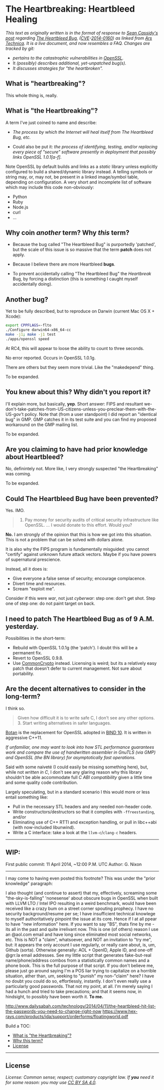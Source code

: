# The Heartbreaking: Heartbleed Healing

_This text as originally written is in the format of response to [Sean Cassidy's post](http://blog.existentialize.com/diagnosis-of-the-openssl-heartbleed-bug.html) regarding [The Heartbleed Bug](http://heartbleed.com), ([CVE](http://cve.mitre.org)-[2014-0160](http://www.kb.cert.org/vuls/id/720951A)) as linked from [Ars Technica](http://arstechnica.com/security/2014/04/critical-crypto-bug-in-openssl-opens-two-thirds-of-the-web-to-eavesdropping).
It is a live document, and now resembles a FAQ. Changes are tracked by git:_

- _pertains to the catastrophic vulnerabilities in [OpenSSL](http://openssl.org)._
- It _(possibly) describes additional, yet-unpatched bug(s)._
- _It discusses strategies for "the heartbroken"._

## What is "heartbreaking"?

This whole thing is, really.

## What is "the Heartbreaking"?

A term I've just coined to name and describe:

- *The process by which the Internet will heal itself from The Heartbleed Bug, etc.*


- Could also be put it: *the process of identifying, testing, and/or replacing every piece of "secure" software presently in deployment that possibly links OpenSSL 1.0.1[a-f].*

Note OpenSSL by default builds and links as a *static* library unless explicitly configured to build a shared/dynamic library instead. A telling symbols or string may, or, may not, be present in a linked image/symbol table, depending on configuration. A very short and incomplete list of software which may include this code non-obviously:  

 - Python
 - Ruby
 - Node.js
 - curl
 - ...

## Why coin _another_ term? Why _this_ term?

- Because the bug called "The Heartbleed Bug" is purportedly 'patched', but
  the scale of this issue is so massive that the term **patch** does not apply.
- Because I believe there are more Heartbleed **bugs**.

- To prevent accidentally calling "The Heartbleed Bug" the _Heartbreak_ Bug, by forcing a distinction (this is something I caught myself accidentally doing).

## Another bug?
Yet to be fully described, but to reproduce on Darwin (current Mac OS X + Xcode):

```sh
export CPPFLAGS=-flto
./Configure darwin64-x86_64-cc
make -j1; make -j1 test
./apps/openssl speed
```

At RC4, this will appear to loose the ability to count to three seconds.

No error reported. Occurs in OpenSSL 1.0.1g.

There are others but they seem more trivial. Like the "makedepend" thing.

To be expanded.

## You knew about this? Why didn't you report it?

I'll explain more, but basically, **yep**. Short answer: FIPS and resultant we-don't-take-patches-from-US-citizens-unless-you-preclear-them-with-the-US-gov't policy. Note that (from a user standpoint) I did report an "identical bug" in GMP. GMP catches it in its test suite and you can find my proposed workaround on the GMP mailing list.

To be expanded.

## Are you claiming to have had prior knowledge about Heartbleed?

No, definintely not. More like, I very strongly suspected "the Heartbreaking" was coming.

To be expanded.

## Could The Heartbleed Bug have been prevented?

Yes. IMO.

>1. Pay money for security audits of critical security infrastructure like OpenSSL. ... I would donate to this effort. Would you?

**No.** I am strongly of the opinion that this is how we got into this situation. This is not a problem that can be solved with dollars alone.

It is also why the FIPS program is fundamentally misguided: you cannot "certify" against unknown future attack vectors. Maybe if you have powers of supernatural prescience.

Instead, all it does is:
 - Give everyone a false sense of security; encourage complacence.
 - Divert time and resources.
 - Scream "exploit me".

Consider if this were _war_, not just _cyberwar_: step one: don't get shot. Step one of step one: do not paint target on back.

## I need to patch The Heartbleed Bug as of 9 A.M. yesterday.

Possibilities in the short-term:

- Rebuild with OpenSSL 1.0.1g (the 'patch'). I doubt this will be a permanent fix.
- Revert to OpenSSL 0.9.8.
- Use [CommonCrypto](http://www.opensource.apple.com/tarballs/CommonCrypto/CommonCrypto-60027.tar.gz) instead. Licensing is weird; but its a relatively easy patch that doesn't defer to current management. Not sure about portability.

## Are the decent alternatives to consider in the long-term?

I think so.

> Given how difficult it is to write safe C, I don't see any other options.  
> 3. Start writing alternatives in safer languages.

[Botan](http://botan.randombit.net) is the replacement for OpenSSL adopted in [BIND 10](http://bind10.isc.org). It is written in aggressive C++11.

_If unfamiliar, one may want to look into how STL performance guarantees work and compare the use of handwritten assembler in GnuTLS (via GMP) and OpenSSL (the BN library) for asymptotically fast operations._

Said with some naiveté (I could easily be missing something here), but, while not _written in C_, I don't see any glaring reason why this library shouldn't be able accommodate full *C ABI compatibility* given a little time and some quality code contribution.

Largely speculating, but in a standard scenario I this would more or less entail something like:

- Pull in the necessary STL headers and any needed non-header code.
- Write constructors/destructors so that it compiles with `-ffreestanding`, and/or
- Eliminating use of C++ RTTI and exception handling, or pull in libc++abi (with now-included libunwind).
- Write a C interface: take a look at the `llvm-c`/`clang-c` headers.


---

## WIP:

First public commit: 11 April 2014, ~12:00 P.M. UTC
Author: G. Nixon

---
I may come to having even posted this footnote?
This was under the "prior knowledge" paragraph:

 I also thought (and continue to assert) that my, effectively, screaming some "the-sky-is-falling" 'nonesense' about obscure bugs in OpenSSL when built with LLVM LTO / Intel IPO resulting in a weird benchmark, would have been received like a crazy bum on a street corner spouting prophecy. I have no security background/resume per se; I have insufficient technical knowlege to myself authoritatively pinpoint the issue at its core. Hence if I at all ppear to have "new information" here. If you want to say "BS", thats fine by me - its all in the past and quite irrelivant now. This is one (of others) reason I use an @aol.com email and have long since eliminated most social networks, etc. This is NOT a "claim", whatsoever, and NOT an invitation to "try me", but: it appears the only account I use regularly, or really care about, is, um, Github (sorta). Otherwise generally: AOL + OpenID, Apple ID, and one-off @grr.la email addresses. See my little script that generates fake-but-real name/phone/address combos from a statistically common names and a phone book. This is the full purpose of that script. If you don't believe me, please just go around saying I'm a POS liar trying to capitalize on a horrible situation, ather than, um, seeking to "punish" my non-"claim" here? I have no doubt you could do so, effortlessly, instantly. I don't even really use a particularly good passwords. That not my point, at all. I'm merely saying I had a hunch and tried to take precautions; and that it seems now, in hindsight, to possibly have been worth it. __To me.__

http://www.dailysabah.com/technology/2014/04/11/the-heartbleed-hit-list-the-passwords-you-need-to-change-right-now
https://www.hex-rays.com/products/ida/support/orderforms/floatingworld.pdf

Build a TOC:
* [What is "the Heartbreaking"?](#the-heartbreaking)
* [Why this term?](#bar)
* [License](#options)

---

## License
_License: Common sense; respect; customary copyright law._
_If **you** need it for some reason: you may use [CC BY SA 4.0]( http://creativecommons.org/licenses/by/4.0)._  
